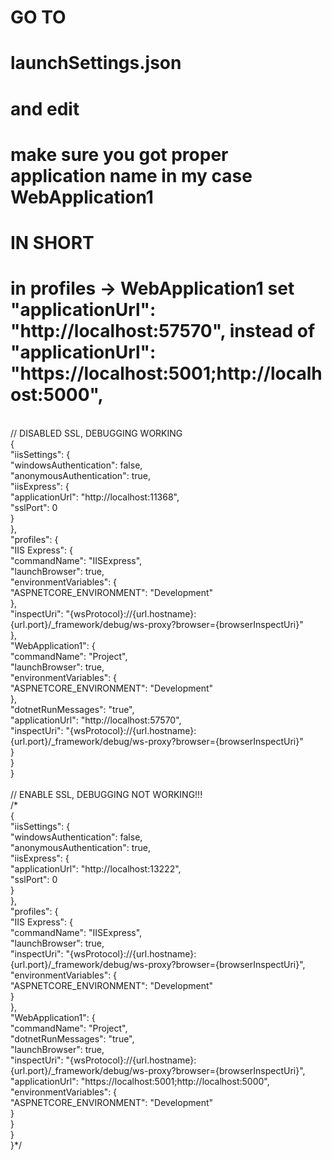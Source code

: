 # GO TO </br>
# launchSettings.json</br>
# and edit</br>
# make sure you got proper application name in my case WebApplication1 </br>
# IN SHORT </br>
# in profiles -> WebApplication1 set "applicationUrl": "http://localhost:57570", instead of "applicationUrl": "https://localhost:5001;http://localhost:5000",</br>
</br>
// DISABLED SSL, DEBUGGING WORKING</br>
{</br>
  "iisSettings": {</br>
    "windowsAuthentication": false,</br>
    "anonymousAuthentication": true,</br>
    "iisExpress": {</br>
      "applicationUrl": "http://localhost:11368",</br>
      "sslPort": 0</br>
    }</br>
  },</br>
  "profiles": {</br>
    "IIS Express": {</br>
      "commandName": "IISExpress",</br>
      "launchBrowser": true,</br>
      "environmentVariables": {</br>
        "ASPNETCORE_ENVIRONMENT": "Development"</br>
      },</br>
      "inspectUri": "{wsProtocol}://{url.hostname}:{url.port}/_framework/debug/ws-proxy?browser={browserInspectUri}"</br>
    },</br>
    "WebApplication1": {</br>
      "commandName": "Project",</br>
      "launchBrowser": true,</br>
      "environmentVariables": {</br>
        "ASPNETCORE_ENVIRONMENT": "Development"</br>
      },</br>
      "dotnetRunMessages": "true",</br>
      "applicationUrl": "http://localhost:57570",</br>
      "inspectUri": "{wsProtocol}://{url.hostname}:{url.port}/_framework/debug/ws-proxy?browser={browserInspectUri}"</br>
    }</br>
  }</br>
}</br>
</br>
// ENABLE SSL, DEBUGGING NOT WORKING!!!</br>
/*</br>
{</br>
  "iisSettings": {</br>
    "windowsAuthentication": false,</br>
    "anonymousAuthentication": true,</br>
    "iisExpress": {</br>
      "applicationUrl": "http://localhost:13222",</br>
      "sslPort": 0</br>
    }</br>
  },</br>
  "profiles": {</br>
    "IIS Express": {</br>
      "commandName": "IISExpress",</br>
      "launchBrowser": true,</br>
      "inspectUri": "{wsProtocol}://{url.hostname}:{url.port}/_framework/debug/ws-proxy?browser={browserInspectUri}",</br>
      "environmentVariables": {</br>
        "ASPNETCORE_ENVIRONMENT": "Development"</br>
      }</br>
    },</br>
    "WebApplication1": {</br>
      "commandName": "Project",</br>
      "dotnetRunMessages": "true",</br>
      "launchBrowser": true,</br>
      "inspectUri": "{wsProtocol}://{url.hostname}:{url.port}/_framework/debug/ws-proxy?browser={browserInspectUri}",</br>
      "applicationUrl": "https://localhost:5001;http://localhost:5000",</br>
      "environmentVariables": {</br>
        "ASPNETCORE_ENVIRONMENT": "Development"</br>
      }</br>
    }</br>
  }</br>
}*/</br>
